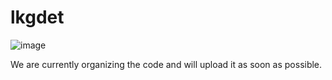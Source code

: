 # lkgdet

![image](https://github.com/user-attachments/assets/0ac41f51-5580-4da8-b29f-e038fea0434f)

We are currently organizing the code and will upload it as soon as possible.
